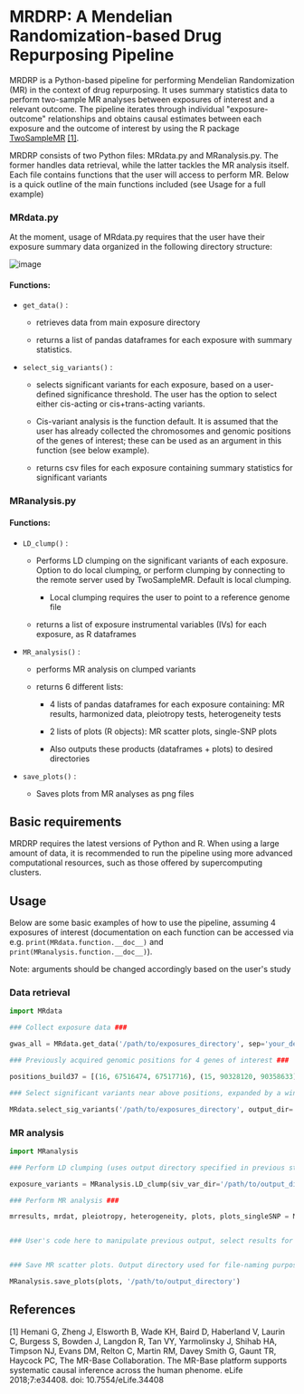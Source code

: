 # MRDRP: A Mendelian Randomization-based Drug Repurposing Pipeline

MRDRP is a Python-based pipeline for performing Mendelian Randomization (MR) in the context of drug repurposing. It uses summary statistics data to perform two-sample MR analyses between exposures of interest and a relevant outcome. The pipeline iterates through individual "exposure-outcome" relationships and obtains causal estimates between each exposure and the outcome of interest by using the R package [TwoSampleMR](https://mrcieu.github.io/TwoSampleMR/) [[1]](#1).

MRDRP consists of two Python files: MRdata.py and MRanalysis.py. The former handles data retrieval, while the latter tackles the MR analysis itself. Each file contains functions that the user will access to perform MR. Below is a quick outline of the main functions included (see Usage for a full example)

### MRdata.py

At the moment, usage of MRdata.py requires that the user have their exposure summary data organized in the following directory structure:

![image](directoriesMRDRP.png)

#### Functions:
* `get_data()` : 
    * retrieves data from main exposure directory

    * returns a list of pandas dataframes for each exposure with summary statistics.

* `select_sig_variants()` :
    * selects significant variants for each exposure, based on a user-defined significance threshold. The user has the option to select either cis-acting or cis+trans-acting variants.

    * Cis-variant analysis is the function default. It is assumed that the user has already collected the chromosomes and genomic positions of the genes of interest; these can be used as an argument in this function (see below example).

    * returns csv files for each exposure containing summary statistics for significant variants

### MRanalysis.py

#### Functions:
* `LD_clump()` :
    * Performs LD clumping on the significant variants of each exposure. Option to do local clumping, or perform clumping by connecting to the remote server used by TwoSampleMR. Default is local clumping.
        * Local clumping requires the user to point to a reference genome file

    * returns a list of exposure instrumental variables (IVs) for each exposure, as R dataframes

* `MR_analysis()` :
    * performs MR analysis on clumped variants

    * returns 6 different lists:
        * 4 lists of pandas dataframes for each exposure containing: MR results, harmonized data, pleiotropy tests, heterogeneity tests
        * 2 lists of plots (R objects): MR scatter plots, single-SNP plots

        * Also outputs these products (dataframes + plots) to desired directories

* `save_plots()` :
    * Saves plots from MR analyses as png files

## Basic requirements

MRDRP requires the latest versions of Python and R. When using a large amount of data, it is recommended to run the pipeline using more advanced computational resources, such as those offered by supercomputing clusters.

## Usage

Below are some basic examples of how to use the pipeline, assuming 4 exposures of interest (documentation on each function can be accessed via e.g. `print(MRdata.function.__doc__)` and `print(MRanalysis.function.__doc__)`).

Note: arguments should be changed accordingly based on the user's study

### Data retrieval

```python
import MRdata

### Collect exposure data ###

gwas_all = MRdata.get_data('/path/to/exposures_directory', sep='your_delimiter')

### Previously acquired genomic positions for 4 genes of interest ###

positions_build37 = [(16, 67516474, 67517716), (15, 90328120, 90358633), (14, 20923350, 20925927), (19, 36358801, 36370693)]

### Select significant variants near above positions, expanded by a window of 300 kbp ###

MRdata.select_sig_variants('/path/to/exposures_directory', output_dir='/path/to/output_directory', gwas_list=gwas_all, pval='p-value', POS='POS19', CHROM='CHROM', genomic_coordinates=positions_build37, window=300000)
```

### MR analysis

```python
import MRanalysis

### Perform LD clumping (uses output directory specified in previous step as input) ###

exposure_variants = MRanalysis.LD_clump(siv_var_dir='/path/to/output_directory', rsid='rsid', beta='BETA', se='SE', effect_allele='ALLELE1', other_allele='ALLELE0', eaf='A1FREQ', pval='p-value', ref_genome_file='/path/to/ref_genomefile', samplesize='N', chrom='CHROM', pos='POS19', local_clump=True)

### Perform MR analysis ###

mrresults, mrdat, pleiotropy, heterogeneity, plots, plots_singleSNP = MRanalysis.MR_analysis(exposure_variants, '/path/to/outcome_GWAS', delimiter='\t', rsid_outcome='rsID', beta_outcome='EFFECT_SIZE', se_outcome='SE', effect_allele_outcome='ALT', other_allele_outcome='REF', eaf_outcome='POOLED_ALT_AF', pval_outcome='pvalue', res_out='/MRresults/destination', data_out='/harmonized_data/destination', pleiotropy_out='/pleiotropy_tests/destination', het_out='/heterogeneity_tests/destination', plot_out='/MR_scatterplots/destination', singleSNP_out='/singleSNP_plots/destination')


### User's code here to manipulate previous output, select results for exposures with significant MR estimates, etc. ###


### Save MR scatter plots. Output directory used for file-naming purposes ###

MRanalysis.save_plots(plots, '/path/to/output_directory')
```

## References
<a id="1">[1]</a> 
Hemani G, Zheng J, Elsworth B, Wade KH, Baird D, Haberland V, Laurin C, Burgess S, Bowden J, Langdon R, Tan VY, Yarmolinsky J, Shihab HA, Timpson NJ, Evans DM, Relton C, Martin RM, Davey Smith G, Gaunt TR, Haycock PC, The MR-Base Collaboration.
The MR-Base platform supports systematic causal inference across the human phenome.
eLife 2018;7:e34408. doi: 10.7554/eLife.34408
